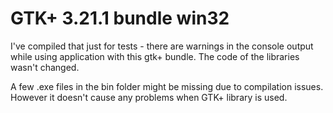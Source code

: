 # GTK+ 3.21.1 bundle win32
I've compiled that just for tests - there are warnings in the console output while using application with this gtk+ bundle. The code of the libraries wasn't changed.

A few .exe files in the bin folder might be missing due to compilation issues. However it doesn't cause any problems when GTK+ library is used.
